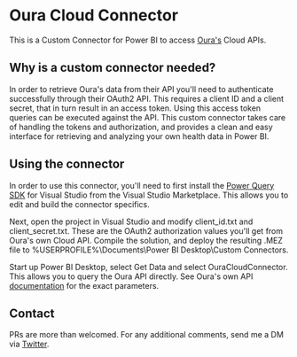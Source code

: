 # Oura Cloud Connector
This is a Custom Connector for Power BI to access [Oura's](https://ouraring.com) Cloud APIs.

## Why is a custom connector needed?
In order to retrieve Oura's data from their API you'll need to authenticate successfully through their OAuth2 API. This requires a client ID and a client secret, that in turn result in an access token. Using this access token queries can be executed against the API. This custom connector takes care of handling the tokens and authorization, and provides a clean and easy interface for retrieving and analyzing your own health data in Power BI. 

## Using the connector
In order to use this connector, you'll need to first install the [Power Query SDK](https://marketplace.visualstudio.com/items?itemName=Dakahn.PowerQuerySDK) for Visual Studio from the Visual Studio Marketplace. This allows you to edit and build the connector specifics.

Next, open the project in Visual Studio and modify client_id.txt and client_secret.txt. These are the OAuth2 authorization values you'll get from Oura's own Cloud API. Compile the solution, and deploy the resulting .MEZ file to %USERPROFILE%\Documents\Power BI Desktop\Custom Connectors\. 

Start up Power BI Desktop, select Get Data and select OuraCloudConnector. This allows you to query the Oura API directly. See Oura's own API [documentation](https://cloud.ouraring.com/docs/daily-summaries) for the exact parameters.

## Contact
PRs are more than welcomed. For any additional comments, send me a DM via [Twitter](https://twitter.com/jussiroine).

